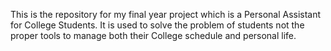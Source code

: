 This is the repository for my final year project which is a Personal Assistant for College Students.
It is used to solve the problem of students not the proper tools to manage both their College schedule and personal life.
